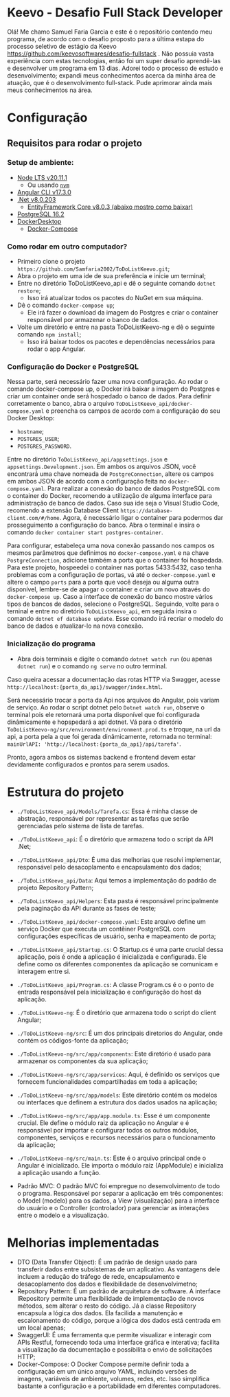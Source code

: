 # Keevo - Desafio Full Stack Developer

Olá! Me chamo Samuel Faria Garcia e este é o repositório contendo meu programa, de acordo com o desafio proposto para a última estapa do processo seletivo de estágio da Keevo https://github.com/keevosoftwares/desafio-fullstack .
Não possuia vasta experiência com estas tecnologias, então foi um super desafio aprendê-las e desenvolver um programa em 13 dias. Adorei todo o processo de estudo e desenvolvimento; expandi meus conhecimentos acerca da minha área de atuação, que é o desenvolvimento full-stack. Pude aprimorar ainda mais meus conhecimentos na área.

# Configuração

## Requisitos para rodar o projeto

### Setup de ambiente:
- [Node LTS v20.11.1](https://nodejs.org/en/download)
  - Ou usando [`nvm`](https://github.com/nvm-sh/nvm)
- [Angular CLI v17.3.0](https://angular.io/guide/setup-local)
- [.Net v8.0.203](https://dotnet.microsoft.com/pt-br/download/dotnet/8.0)
  - [EntityFramework Core v8.0.3 (abaixo mostro como baixar)](https://learn.microsoft.com/pt-br/ef/core/)
- [PostgreSQL 16.2](https://www.postgresql.org/)
- [DockerDesktop](https://www.docker.com/products/docker-desktop/)
  - [Docker-Compose](https://github.com/docker/compose)

### Como rodar em outro computador?

- Primeiro clone o projeto `https://github.com/Samfaria2002/ToDoListKeevo.git`;
- Abra o projeto em uma ide de sua preferência e inicie um terminal;
- Entre no diretório ToDoListKeevo_api e dê o seguinte comando `dotnet restore`;
  - Isso irá atualizar todos os pacotes do NuGet em sua máquina.
- Dê o comando `docker-compose up`;
  - Ele irá fazer o download da imagem do Postgres e criar o container responsável por armazenar o banco de dados.
- Volte um diretório e entre na pasta ToDoListKeevo-ng e dê o seguinte comando `npm install`;
  - Isso irá baixar todos os pacotes e dependências necessários para rodar o app Angular.

### Configuração do Docker e PostgreSQL

Nessa parte, será necessário fazer uma nova configuração. Ao rodar o comando docker-compose up, o Docker irá baixar a imagem do Postgres e criar um container onde será hospedado o banco de dados. Para definir corretamente o banco, abra o arquivo `ToDoListKeevo_api/docker-compose.yaml` e preencha os campos de acordo com a configuração do seu Docker Desktop: 
- `hostname`;
- `POSTGRES_USER`;
- `POSTGRES_PASSWORD`.

Entre no diretório `ToDoListKeevo_api/appsettings.json` e `appsettings.Development.json`. Em ambos os arquivos JSON, você encontrará uma chave nomeada de `PostgreConnection`, altere os campos em ambos JSON de acordo com a configuração feita no `docker-compose.yaml`.
Para realizar a conexão do banco de dados PostgreSQL com o container do Docker, recomendo a utilização de alguma interface para administração de banco de dados. Caso sua ide seja o Visual Studio Code, recomendo a extensão Database Client `https://database-client.com/#/home`.
Agora, é necessário ligar o container para podermos dar prosseguimento a configuração do banco. Abra o terminal e insira o comando `docker container start postgres-container`.

Para configurar, estabeleça uma nova conexão passando nos campos os mesmos parâmetros que definimos no `docker-compose.yaml` e na chave `PostgreConnection`, adicione também a porta que o container foi hospedada. Para este projeto, hospeedei o container nas portas 5433:5432, caso tenha problemas com a configuração de portas, vá até o `docker-compose.yaml` e altere o campo `ports` para a porta que você deseja ou alguma outra disponível, lembre-se de apagar o container e criar um novo através do `docker-compose up`. Caso a interface de conexão do banco mostre vários tipos de bancos de dados, selecione o PostgreSQL. 
Seguindo, volte para o terninal e entre no diretório `ToDoListKeevo_api`, em seguida insira o comando `dotnet ef database update`. Esse comando irá recriar o modelo do banco de dados e atualizar-lo na nova conexão.

### Inicialização do programa

- Abra dois terminais e digite o comando `dotnet watch run` (ou apenas `dotnet run`) e o comando `ng serve` no outro terminal.

Caso queira acessar a documentação das rotas HTTP via Swagger, acesse `http://localhost:{porta_da_api}/swagger/index.html`.

Será necessário trocar a porta da Api nos arquivos do Angular, pois variam de serviço. Ao rodar o script dotnet pelo `Dotnet watch run`, observe o terminal 
pois ele retornará uma porta disponível que foi configurada dinâmicamente e hopspedará a api dotnet. Vá para o diretório `ToDoListKeevo-ng/src/environment/environment.prod.ts` e troque, na url da api, a porta pela a que foi gerada dinâmicamente, retornada no terminal: `mainUrlAPI: 'http://localhost:{porta_da_api}/api/tarefa'`.

Pronto, agora ambos os sistemas backend e frontend devem estar devidamente configurados e prontos para serem usados.


# Estrutura do projeto

- `./ToDoListKeevo_api/Models/Tarefa.cs`: Essa é minha classe de abstração, responsável por representar as tarefas que serão gerenciadas pelo sistema de lista de tarefas.
- `./ToDoListKeevo_api`: É o diretório que armazena todo o script da API .Net;
- `./ToDoListKeevo_api/Dto`: É uma das melhorias que resolvi implementar, responsável pelo desacoplamento e encapsulamento dos dados;
- `./ToDoListKeevo_api/Data`: Aqui temos a implementação do padrão de projeto Repository Pattern;
- `./ToDoListKeevo_api/Helpers`: Esta pasta é responsável principalmente pela paginação da API durante as fases de teste;
- `./ToDoListKeevo_api/docker-compose.yaml`: Este arquivo define um serviço Docker que executa um contêiner PostgreSQL com configurações específicas de usuário, senha e mapeamento de porta;
- `./ToDoListKeevo_api/Startup.cs`: O Startup.cs é uma parte crucial dessa aplicação, pois é onde a aplicação é inicializada e configurada. Ele define como os diferentes componentes da aplicação se comunicam e interagem entre si.
- `./ToDoListKeevo_api/Program.cs`: A classe Program.cs é o o ponto de entrada responsável pela inicialização e configuração do host da aplicação.

- `./ToDoListKeevo-ng`: É o diretório que armazena todo o script do client Angular;
- `./ToDoListKeevo-ng/src`: É um dos principais diretorios do Angular, onde contém os códigos-fonte da aplicação;
- `./ToDoListKeevo-ng/src/app/components`: Este diretório é usado para armazenar os componentes da sua aplicação;
- `./ToDoListKeevo-ng/src/app/services`: Aqui, é definido os serviços que fornecem funcionalidades compartilhadas em toda a aplicação;
- `./ToDoListKeevo-ng/src/app/models`: Este diretório contém os modelos ou interfaces que definem a estrutura dos dados usados na aplicação;
- `./ToDoListKeevo-ng/src/app/app.module.ts`: Esse é um componente crucial. Ele define o módulo raiz da aplicação no Angular e é responsável por importar e configurar todos os outros módulos, componentes, serviços e recursos necessários para o funcionamento da aplicação;
- `./ToDoListKeevo-ng/src/main.ts`: Este é o arquivo principal onde o Angular é inicializado. Ele importa o módulo raiz (AppModule) e inicializa a aplicação usando a função.

- Padrão MVC: O padrão MVC foi empregue no desenvolvimento de todo o programa. Responsável por separar a aplicação em três componentes: o Model (modelo) para os dados, a View (visualização) para a interface do usuário e o Controller (controlador) para gerenciar as interações entre o modelo e a visualização.


# Melhorias implementadas

- DTO (Data Transfer Object):  É um padrão de design usado para transferir dados entre subsistemas de um aplicativo. As vantagens dele incluem a redução do tráfego de rede, encapsulamento e desacoplamento dos dados e flexibilidade de desenvolvimetno;
- Repository Pattern: É um padrão de arquitetura de software. A interface IRepository permite uma flexibilidade de implementação de novos métodos, sem alterar o resto do código. Já a classe Repository encapsula a lógica dos dados. Ela facilida a manutenção e escalonamento do código, porque a lógica dos dados está centrada em um local apenas;
- SwaggerUI: É uma ferramenta que permite visualizar e interagir com APIs Restful, fornecendo toda uma interface gráfica e interativa; facilita a visualização da documentação e possibilita o envio de solicitações HTTP;
- Docker-Compose: O Docker Compose permite definir toda a configuração em um único arquivo YAML, incluindo versões de imagens, variáveis de ambiente, volumes, redes, etc. Isso simplifica bastante a configuração e a portabilidade em diferentes computadores.
